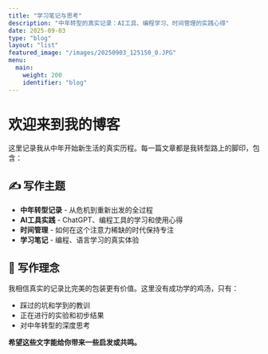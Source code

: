 ```yaml
---
title: "学习笔记与思考"
description: "中年转型的真实记录：AI工具、编程学习、时间管理的实践心得"
date: 2025-09-03
type: "blog"
layout: "list"
featured_image: "/images/20250903_125150_0.JPG"
menu:
  main:
    weight: 200
    identifier: "blog"
---
```


# 欢迎来到我的博客

这里记录我从中年开始新生活的真实历程。每一篇文章都是我转型路上的脚印，包含：

## ✍️ 写作主题

- **中年转型记录** - 从危机到重新出发的全过程
- **AI工具实践** - ChatGPT、编程工具的学习和使用心得
- **时间管理** - 如何在这个注意力稀缺的时代保持专注
- **学习笔记** - 编程、语言学习的真实体验

## 🎯 写作理念

我相信真实的记录比完美的包装更有价值。这里没有成功学的鸡汤，只有：
- 踩过的坑和学到的教训
- 正在进行的实验和初步结果
- 对中年转型的深度思考

**希望这些文字能给你带来一些启发或共鸣。**

